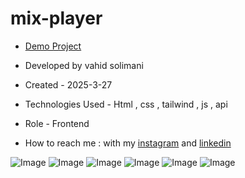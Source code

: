 # mix-player

- [Demo Project](https://vahidsolimani.github.io/mix-player/)

- Developed by vahid solimani

- Created - 2025-3-27

- Technologies Used - Html , css , tailwind , js , api

- Role - Frontend

- How to reach me : with my [instagram](https://instagram.com/vahidsolimani.dev) and [linkedin](https://www.linkedin.com/in/vahid-solimani-33403a333?utm_source=share&utm_campaign=share_via&utm_content=profile&utm_medium=android_app)

![Image](https://github.com/user-attachments/assets/909adf5e-21d9-4ee0-a3b9-518c315eb906)
![Image](https://github.com/user-attachments/assets/4d3e4a88-e3fd-49a1-bd34-a5fa1bae26e4)
![Image](https://github.com/user-attachments/assets/c15bd77b-320a-46b5-9017-619002f734de)
![Image](https://github.com/user-attachments/assets/c334dbeb-ceb9-4988-9b15-0c3a15e88690)
![Image](https://github.com/user-attachments/assets/c2c0cec4-38ea-4600-a6a6-a256f96239be)
![Image](https://github.com/user-attachments/assets/b669b286-70e2-4951-9caf-9aed32ce1ffe)
